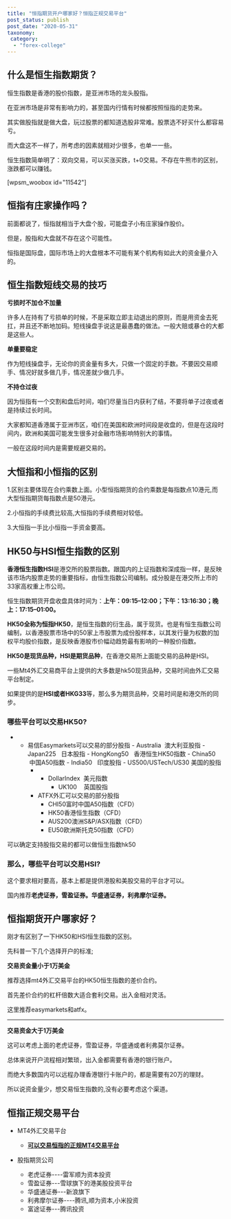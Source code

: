```yaml
---
title: "恒指期货开户哪家好？恒指正规交易平台"
post_status: publish
post_date: "2020-05-31"
taxonomy:
 category: 
  - "forex-college"
---
```

## 什么是恒生指数期货？

恒生指数是香港的股价指数，是亚洲市场的龙头股指。

在亚洲市场是非常有影响力的，甚至国内行情有时候都按照恒指的走势来。

其实做股指就是做大盘，玩过股票的都知道选股非常难。股票选不好买什么都容易亏。

而大盘这不一样了，所考虑的因素就相对少很多，也单一一些。

恒生指数简单明了：双向交易，可以买涨买跌，t+0交易。不存在牛熊市的区别，涨跌都可以赚钱。

[wpsm_woobox id="11542"]

## 恒指有庄家操作吗？

前面都说了，恒指就相当于大盘个股，可能盘子小有庄家操作股价。

但是，股指和大盘就不存在这个可能性。

恒指是国际盘，国际市场上的大盘根本不可能有某个机构有如此大的资金量介入的。

## 恒生指数短线交易的技巧

**亏损时不加仓不加量**

许多人在持有了亏损单的时候，不是采取立即主动退出的原则，而是用资金去死扛，并且还不断地加码。短线操盘手说这是最愚蠢的做法。一般大赔或暴仓的大都是这些人。

**单量要稳定**

作为短线操盘手，无论你的资金量有多大，只做一个固定的手数。不要因交易顺手、情况好就多做几手，情况差就少做几手。

**不持仓过夜**

因为恒指有一个交割和盘后时间，咱们尽量当日内获利了结，不要将单子过夜或者是持续过长时间。

大家都知道香港属于亚洲市区，咱们在美国和欧洲时间段是收盘的，但是在这段时间内，欧洲和美国可能发生很多对金融市场影响特别大的事情。

一般在这段时间内是需要规避交易的。

## 大恒指和小恒指的区别

1.区别主要体现在合约乘数上面。小型恒指期货的合约乘数是每指数点10港元,而大型恒指期货每指数点是50港元。

2.小恒指的手续费比较高,大恒指的手续费相对较低。

3.大恒指一手比小恒指一手资金要高。

## HK50与HSI恒生指数的区别

**香港恒生指数HSI**是港交所的股票指数。跟国内的上证指数和深成指一样，是反映该市场内股票走势的重要指标，由恒生指数公司编制。成分股是在港交所上市的33家高权重上市公司。

恒生指数期货开盘收盘具体时间为：**上午：09:15–12:00；下午：13:16:30；晚上：17:15–01:00。**

**HK50全称为恒指HK50**，是恒生指数的衍生品，属于现货。也是有恒生指数公司编制，以香港股票市场中的50家上市股票为成份股样本，以其发行量为权数的加权平均股价指数，是反映香港股市价幅动趋势最有影响的一种股价指数。

**HK50是现货品种，HSI是期货品种**，在香港交易所上面能交易的品种是HSI。

一些Mt4外汇交易商平台上提供的大多数是hk50现货品种，交易时间由外汇交易平台制定。

如果提供的是**HSI或者HKG33**等，那么多为期货品种，交易时间是和港交所的同步。

### 哪些平台可以交易HK50?

- - 易信Easymarkets可以交易的部分股指
        - Australia  澳大利亚股指
        - Japan225   日本股指
        - HongKong50   香港恒生HK50指数
        - China50   中国A50指数
        - India50   印度股指
        - US500/USTech/US30 美国的股指
    - - Dollarlndex  美元指数
        - UK100    英国股指
    - ATFX外汇可以交易的部分股指
        - CHI50富时中国A50指数（CFD）
        - HK50香港恒生指数（CFD）
        - AUS200澳洲S&P/ASX指数（CFD）
        - EU50欧洲斯托克50指数（CFD）

可以确定支持股指交易的都可以做恒生指数hk50

### 那么，哪些平台可以交易HSI?

这个要求相对要高，基本上都是提供港股和美股交易的平台才可以。

国内推荐**老虎证券，雪盈证券。华盛通证券，利弗摩尔证券。**

## **恒指期货开户哪家好？**

刚才有区别了一下HK50和HSI恒生指数的区别。

先科普一下几个选择开户的标准;

**交易资金量小于1万美金**

推荐选择mt4外汇交易平台的HK50恒生指数的差价合约。

首先差价合约的杠杆倍数大适合套利交易。出入金相对灵活。

这里推荐easymarkets和atfx。

---

**交易资金大于1万美金**

这可以考虑上面的老虎证券，雪盈证券，华盛通或者利弗莫尔证券。

总体来说开户流程相对繁琐，出入金都需要有香港的银行账户。

而绝大多数国内可以远程办理香港银行卡账户的，都是需要有20万的理财。

所以说资金量少，想交易恒生指数的,没有必要考虑这个渠道。

## 恒指正规交易平台

- MT4外汇交易平台
    - **[可以交易恒指的正规MT4交易平台](https://we.laowei8.com/compare?compareids=11542,10424,20639,10406,10419)**

- 股指期货公司
    - 老虎证券----雷军顺为资本投资
    - 雪盈证券---雪球旗下的港美股投资平台
    - 华盛通证券---新浪旗下
    - 利弗摩尔证券----腾讯,顺为资本,小米投资
    - 富途证券---腾讯投资
